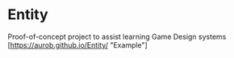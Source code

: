 # Entity
Proof-of-concept project to assist learning Game Design systems
[https://aurob.github.io/Entity/ "Example"]
